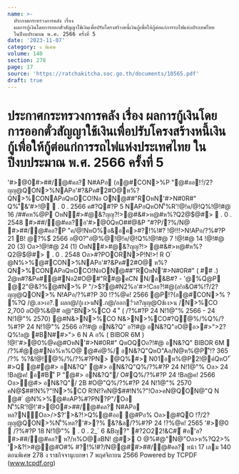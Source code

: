 ```yaml
---
name: >-
  ประกาศกระทรวงการคลัง เรื่อง
  ผลการกู้เงินโดยการออกตั๋วสัญญาใช้เงินเพื่อปรับโครงสร้างหนี้เงินกู้เพื่อให้กู้ต่อแก่การรถไฟแห่งประเทศไทย
  ในปีงบประมาณ พ.ศ. 2566 ครั้งที่ 5
date: '2023-11-07'
category: ง พิเศษ
volume: 140
section: 278
page: 17
source: 'https://ratchakitcha.soc.go.th/documents/10565.pdf'
draft: true
---
```


# ประกาศกระทรวงการคลัง เรื่อง ผลการกู้เงินโดยการออกตั๋วสัญญาใช้เงินเพื่อปรับโครงสร้างหนี้เงินกู้เพื่อให้กู้ต่อแก่การรถไฟแห่งประเทศไทย ในปีงบประมาณ พ.ศ. 2566 ครั้งที่ 5

'#>@0#>##/@#คล? N#APอ (ล@#CON>%P "@#ออ!?๋/2?ญญ@QON>%NAPอ'#?&Pค#2#O@ห%?QN>%CONAPอQหOCO!Nอ ON@##"ROหN'#>N#0R#" Q%'ี&'#>!@  . 0 . 2566 ค#?Q#?P 5 NAPอQหON'็%R'!@!ค/@!Q%!@!#@ 16 /##คห%@P OหN#>#@&?ญญ?!>@#&#>ห@#ห%?Q2@$@#>  . 0 . 2548 #>##/@#คล?อ'#>@0QหO##@&P "#?P/?%/N@ #>##/@#คล?P "ค/@!NหO%อ&อค>#?!%!#? !@!!!>N!APอ/?%#?P 21 B! @?%$์ 2566 อ@0?"อํ@%@!@!ค/@!Q%!@!#@ 7 !@!#@ 14 !@!#@ 20 (3) Oล>!@!#@ 24 (1) OหN#>#@&?ญญ?!> @#&#>ห@#ห%?Q2@$@#>  . 0 . 2548 Oล>#?POORN>P!N!>! R O ํ @N%>%@#CON>%NAPอ'#?&Pค#2#O@ ห%?QN>%CONAPอQหOCO!NอON@##"ROหN'#>N#0R#" ( ## .) 2ํ@ห#?&Pค#@#Nอ2#O@#"R#@คCN N/ล&B#? - '@%Qํ@P @2"@&?%@#N>% P "/>$?@#N2%อ'#>!Cลอ?!#@(ล!อ&O#%!?๋/2?ญญ@QON>% N!APอ/?%#?P 30 !?%@ค! 2566 @P!?(ล@#CON>% ? %?Q /@.ล>เอ?. ผลก@/กู้เง>นN.ก@/ออก?๋วส?ญญ@Oช้เง>น /N>%CO 2,700 ลO@%&@# อ@"BN>%CO 4 'ี ( /?%#?P 24 N!1@"% 2566 - 24 N!1@"% 2570) @#N&>N>%CO N&>N>%CO#?Qํ@%/%Q%/?%#?P 24 N!1@"% 2566 อ?!#@ อN&?Q" อ?!#@ อN&?Q"อO@อ>#>">2?Q%!ล@ #BN##>"> 6 N A อ% ( BIBOR 6M ) !@!'#>@0$%@ค@#OหN'#>N#0R#" &/#Oอ"ล> 0.141 !Nอ'ี '#?&อ?!#@ อN&?Q"#B/ 6 N A อ% ห@อ?!#@ อN&?Q" BIBOR 6M !?@#N'ล?P"%O'ล P "อ?!#@ อN&?Q"/ O#>QOอ?!#@ อN&?Q" BIBOR 6M  /?%N&>N>%CO 2ํ@ห#?& อ?!#@ อN&?Q"Q%/ !Nอ N R' >QOอ?!#@ อN&?Q" BIBOR 6M  /?%ค#&ํ@ห% ํ@#> อN&?Q" NAPอQOคํ@%/ อN&?Q"Q%N/#>">N/ล@ 6 N A อ%"? R' ห@/?%ค#&ํ@ห% ํ@#> อN&?Q"!#?&/?%ห"B !@!'#>@0$%@ค@#OหN'#>N#0R#" QหOQOอ?!#@ อN&?Q" BIBOR 6M  /?%#ํ@@#Nอ%ห%O@ @#คํ@%/ อN&?Q"QหO"Aอ/N@ห%@P'ี!? 365 /?% %?&!@!ํ@%/%/?%#?PN> @Q%#> N01อห%@P2!@ค์QหO'ั #>Q @#ํ@#> อN&?Q" ํ@#> อN&?Q"Q%/?%#?P 24 N!1@"% Oล> 24 !Bล@ค! อ#B'ี P "ํ@#> อN&?Q"/ O#Q%/?%#?P 24 !Bล@ค! 2566 Oล>ํ@#> อN&?Q"/ 2B #O@"Q%/?%#?P 24 N!1@"% 2570 คN@$##!N%?"!N>%CO R!N!?คN@$##!N%?"!Oล>คN@QON@"Q N @# ํ @N%>%@#อAP%#?PN?P"/Oอ N'็%R'!@!'#>@0#>##/@#คล? N#APอ หล?N์Oล>/>$?'>&?!>Q%@#ออ @#Pอ% Oล>@#QO !?๋/2?ญญ@QON>%N'็%หล?'#>?% &?&ล/?%#?P 24 !?%@ค! 2565 '#>@0  /?%#?P 18 N!1@"%  . 0 . 2_` 6 &Bญ?" #?2O22!&C#์ #อ'ล? #>##/@#คล? ห?/ห%O@ลBN! @#> O @%#@"N@"Oล>ห%?Q2>% '>&?!>#@@#O#% #?!%!#?/N@@##>##/@#คล? หน้า 17 เลม 140 ตอนพิเศษ 278 ง ราชกิจจานุเบกษา 7 พฤศจิกายน 2566 Powered by TCPDF (www.tcpdf.org)
